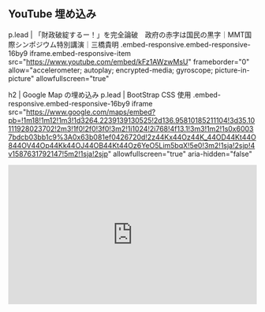 ## YouTube 埋め込み

p.lead
  | 「財政破綻するー！」を完全論破　政府の赤字は国民の黒字｜MMT国際シンポジウム特別講演｜三橋貴明
.embed-responsive.embed-responsive-16by9
  iframe.embed-responsive-item src="https://www.youtube.com/embed/kFz1AWzwMsU" frameborder="0" allow="accelerometer; autoplay; encrypted-media; gyroscope; picture-in-picture" allowfullscreen="true"


h2
  | Google Map の埋め込み
p.lead
  | BootStrap CSS 使用
.embed-responsive.embed-responsive-16by9
  iframe src="https://www.google.com/maps/embed?pb=!1m18!1m12!1m3!1d3264.2239139130525!2d136.95810185211104!3d35.10111928023702!2m3!1f0!2f0!3f0!3m2!1i1024!2i768!4f13.1!3m3!1m2!1s0x60037bdcb03bb1c9%3A0x63b081ef0426720d!2z44Kx44Oz44K_44OD44Kt44O844OV44Op44Kk44OJ44OB44Kt44Oz6YeO5Lim5bqX!5e0!3m2!1sja!2sjp!4v1587631792147!5m2!1sja!2sjp" allowfullscreen="true" aria-hidden="false"


<style>
.map {
  box-sizing: border-box;
  width: 100%;
}
.map .inner {
  overflow: hidden;
  position: relative;
  padding-top: 150%;
}
@media (min-width: 768px) {
  .map .inner {
    padding-top: calc(56.25%);
  }
}
.map .inner iframe {
  position: absolute;
  top: 0;
  left: 0;
  width: 100%;
  height: 100%;
}
</style>

<div class="map" width: 600px;>
  <div class="inner">
    <iframe src="https://www.google.com/maps/embed?pb=!1m18!1m12!1m3!1d3264.2239139130525!2d136.95810185211104!3d35.10111928023702!2m3!1f0!2f0!3f0!3m2!1i1024!2i768!4f13.1!3m3!1m2!1s0x60037bdcb03bb1c9%3A0x63b081ef0426720d!2z44Kx44Oz44K_44OD44Kt44O844OV44Op44Kk44OJ44OB44Kt44Oz6YeO5Lim5bqX!5e0!3m2!1sja!2sjp!4v1587631792147!5m2!1sja!2sjp" width="100%" height="auto" frameborder="1" style="border:0;" allowfullscreen="">
  </div>
</div>
